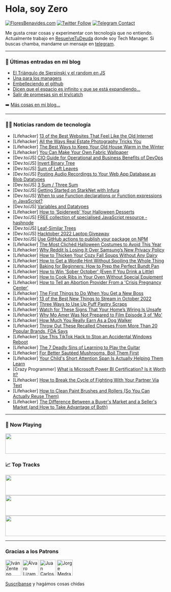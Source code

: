 # Hola, soy Zero

[![FloresBenavides.com](https://img.shields.io/website?down_message=oops&label=MiBlog&style=for-the-badge&up_message=online&url=https%3A%2F%2Ffloresbenavides.com)](https://floresbenavides.com) [![Twitter Follow](https://img.shields.io/twitter/follow/ZeroDragon?color=%231DA1F2&label=Follow&logo=twitter&logoColor=ffffff&style=for-the-badge)](https://twitter.com/zerodragon) [![Telegram Contact](https://img.shields.io/badge/escr%C3%ADbeme-ZeroDragon-%2326A5E4?style=for-the-badge&logo=telegram)](https://t.me/zerodragon)

Me gusta crear cosas y experimentar con tecnología que no entiendo.
Actualmente trabajo en [ResuelveTuDeuda](http://github.com/resuelve) donde soy Tech Manager.
Si buscas chamba, mandame un mensaje en [telegram](https://t.me/zerodragon).

---

### 📕 Últimas entradas en mi blog
<!-- BLOG-POST-LIST:START -->
- [El Triángulo de Sierpinski y el random en JS](https://floresbenavides.com/el-triangulo-de-sierpinski-y-el-random-en-js/)
- [Una para los managers](https://floresbenavides.com/una-para-los-managers/)
- [Embelleciendo el github](https://floresbenavides.com/embelleciendo-el-github/)
- [Dicen que el espacio es infinito y que se está expandiendo…](https://floresbenavides.com/dicen-que-el-espacio-es-infinito-y-que-se-esta-expandiendo/)
- [Salir de promesas sin el try/catch](https://floresbenavides.com/salir-de-promesas-sin-el-try-catch/)
<!-- BLOG-POST-LIST:END -->

➡️ [Más cosas en mi blog...](https://floresbenavides.com)

---

### 👨‍💻 Noticias random de tecnología
<!-- TECH-POSTS:START -->
- [Lifehacker] [13 of the Best Websites That Feel Like the Old Internet](https://lifehacker.com/13-of-the-best-websites-that-feel-like-the-old-internet-1849558609)
- [Lifehacker] [All the Ways Real Estate Photography Tricks You](https://lifehacker.com/all-the-ways-real-estate-photography-tricks-you-1849614634)
- [Lifehacker] [The Best Ways to Keep Your Old House Warm in the Winter](https://lifehacker.com/the-best-ways-to-keep-your-old-house-warm-in-the-winter-1849614494)
- [Lifehacker] [You Can Make Your Own Fabric Wallpaper](https://lifehacker.com/you-can-make-your-own-fabric-wallpaper-1849614365)
- [Dev.to/JS] [CIO Guide for Operational and Business Benefits of DevOps](https://dev.to/ismiletechnologies/cio-guide-for-operational-and-business-benefits-of-devops-52nj)
- [Dev.to/JS] [Invert Binary Tree](https://dev.to/zeeshanali0704/invert-binary-tree-4kg6)
- [Dev.to/JS] [Sum of Left Leaves](https://dev.to/zeeshanali0704/sum-of-left-leaves-393)
- [Dev.to/JS] [Posting Audio Recordings to Your Web App Database as Blob Datatypes](https://dev.to/waylandi/posting-audio-recordings-to-your-web-app-database-as-blob-datatypes-30kb)
- [Dev.to/JS] [3 Sum / Three Sum](https://dev.to/zeeshanali0704/3-sum-three-sum-11hg)
- [Dev.to/JS] [Getting Started on StarkNet with Infura](https://dev.to/olanetsoft/getting-started-on-starknet-with-infura-4le8)
- [Dev.to/JS] [When to use Function declarations or Function expressions in JavaScript?](https://dev.to/schemetastic/when-to-use-function-declarations-or-function-expressions-in-javascript-1bg3)
- [Dev.to/JS] [Variables and Datatypes](https://dev.to/slidoboss/variables-and-datatypes-4ajk)
- [Lifehacker] [How to ‘Spiderweb’ Your Halloween Desserts](https://lifehacker.com/how-to-spiderweb-your-halloween-desserts-1849613854)
- [Dev.to/JS] [FREE collection of specialised JavaScript resource - hashnode](https://dev.to/knowledgefromtwitter/free-collection-of-specialised-javascript-resource-hashnode-16b8)
- [Dev.to/JS] [Leaf-Similar Trees](https://dev.to/zeeshanali0704/leaf-similar-trees-25c9)
- [Dev.to/JS] [Hacktober 2022 Laptop Giveaway](https://dev.to/codingcatdev/hacktober-2022-laptop-giveaway-39ki)
- [Dev.to/JS] [Use GitHub actions to publish your package on NPM](https://dev.to/douglasdemoura/use-github-actions-to-publish-your-package-on-npm-3o2c)
- [Lifehacker] [The Most Clichéd Halloween Costumes to Avoid This Year](https://lifehacker.com/the-most-cliched-halloween-costumes-to-avoid-this-year-1849612372)
- [Lifehacker] [Why Reddit Is Losing It Over Samsung’s New Privacy Policy](https://lifehacker.com/why-reddit-is-losing-it-over-samsung-s-new-privacy-poli-1849609421)
- [Lifehacker] [How to Thicken Your Cozy Fall Soups Without Any Dairy](https://lifehacker.com/how-to-thicken-your-cozy-fall-soups-without-any-dairy-1849611042)
- [Lifehacker] [How to Get a Wordle Hint Without Spoiling the Whole Thing](https://lifehacker.com/how-to-get-a-wordle-hint-without-spoiling-the-whole-thi-1849610779)
- [Lifehacker] [Baking for Beginners: How to Prep the Perfect Bundt Pan](https://lifehacker.com/baking-for-beginners-how-to-prep-the-perfect-bundt-pan-1849609898)
- [Lifehacker] [How to Win &#39;Sober October&#39; &lpar;Even If You Drink a Little&rpar;](https://lifehacker.com/how-to-win-sober-october-even-if-you-drink-a-little-1849610657)
- [Lifehacker] [How to Cook Ribs in Your Oven Without Special Equipment](https://lifehacker.com/how-to-cook-ribs-in-your-oven-without-special-equipment-1849609563)
- [Lifehacker] [How to Tell an Abortion Provider From a &#39;Crisis Pregnancy Center&#39;](https://lifehacker.com/how-to-tell-an-abortion-provider-from-a-crisis-pregnanc-1849609842)
- [Lifehacker] [The First Things to Do When You Get a New Boss](https://lifehacker.com/the-first-things-to-do-when-you-get-a-new-boss-1849609688)
- [Lifehacker] [13 of the Best New Things to Stream in October 2022](https://lifehacker.com/13-of-the-best-new-things-to-stream-in-october-2022-1849609468)
- [Lifehacker] [Three Ways to Use Up Puff Pastry Scraps](https://lifehacker.com/three-ways-to-use-up-puff-pastry-scraps-1849609367)
- [Lifehacker] [Watch for These Signs That Your Home’s Wiring Is Unsafe](https://lifehacker.com/watch-for-these-signs-that-your-home-s-wiring-is-unsafe-1849609190)
- [Lifehacker] [Why Mo Amer Was Not Prepared to Film Episode 3 of &#39;Mo&#39;](https://lifehacker.com/why-mo-amer-was-not-prepared-to-film-episode-3-of-mo-1849609010)
- [Lifehacker] [How Much You Really Earn As a Dog Walker](https://lifehacker.com/how-much-you-really-earn-as-a-dog-walker-1849610983)
- [Lifehacker] [Throw Out These Recalled Cheeses From More Than 20 Popular Brands, FDA Says](https://lifehacker.com/throw-out-these-recalled-cheeses-from-more-than-20-popu-1849608511)
- [Lifehacker] [Use This TikTok Hack to Stop an Accidental Windows Reboot](https://lifehacker.com/use-this-tiktok-hack-to-stop-an-accidental-windows-rebo-1849608496)
- [Lifehacker] [The 7 Deadly Sins of Learning to Play the Guitar](https://lifehacker.com/the-7-deadly-sins-of-learning-to-play-the-guitar-1849604355)
- [Lifehacker] [For Better Sautéed Mushrooms, Boil Them First](https://lifehacker.com/for-better-sauteed-mushrooms-boil-them-first-1849599308)
- [Lifehacker] [Your Child&#39;s Short Attention Span Is Actually Helping Them Learn](https://lifehacker.com/your-childs-short-attention-span-is-actually-helping-th-1849587218)
- [Crazy Programmer] [What is Microsoft Power BI Certification? Is it Worth It?](https://www.thecrazyprogrammer.com/2022/10/microsoft-power-bi-certification.html)
- [Lifehacker] [How to Break the Cycle of Fighting With Your Partner Via Text](https://lifehacker.com/how-to-break-the-cycle-of-fighting-with-your-partner-vi-1849599248)
- [Lifehacker] [How to Clean Paint Brushes and Rollers &lpar;So You Can Actually Reuse Them&rpar;](https://lifehacker.com/how-to-clean-paint-brushes-and-rollers-so-you-can-actu-1849599252)
- [Lifehacker] [The Difference Between a Buyer&#39;s Market and a Seller&#39;s Market &lpar;and How to Take Advantage of Both&rpar;](https://lifehacker.com/the-difference-between-a-buyers-market-and-a-sellers-ma-1849599283)<!-- TECH-POSTS:END -->

---

### 🎵 Now Playing
<a href="https://spotify-now-playing-dun.vercel.app/now-playing?open"><img src="https://spotify-now-playing-dun.vercel.app/now-playing" width="540" height="64"></a>

### 📈 Top Tracks
<a href="https://spotify-now-playing-dun.vercel.app/top-tracks?i=1&open"><img src="https://spotify-now-playing-dun.vercel.app/top-tracks?i=1" width="540" height="64"></a>
<a href="https://spotify-now-playing-dun.vercel.app/top-tracks?i=2&open"><img src="https://spotify-now-playing-dun.vercel.app/top-tracks?i=2" width="540" height="64"></a>
<a href="https://spotify-now-playing-dun.vercel.app/top-tracks?i=3&open"><img src="https://spotify-now-playing-dun.vercel.app/top-tracks?i=3" width="540" height="64"></a>

---

### Gracias a los Patrons
[<img src="https://avatars.githubusercontent.com/u/243380?v=4" alt="Iván Zenteno" width="50px">](https://github.com/k001) [<img src="https://avatars.githubusercontent.com/u/19955639?v=4" alt="Álvaro Lizama" width="50px">](https://github.com/alvarolizama) [<img src="https://avatars.githubusercontent.com/u/2718753?v=4" alt="Juan Carlos Ruiz" width="50px">](https://github.com/JuanCrg90) [<img src="https://avatars.githubusercontent.com/u/37025?v=4" alt="Jorge Medrano" width="50px">](https://github.com/h1pp1e) 

[Suscríbanse](https://www.patreon.com/zerodragon) y hagámos cosas chidas
